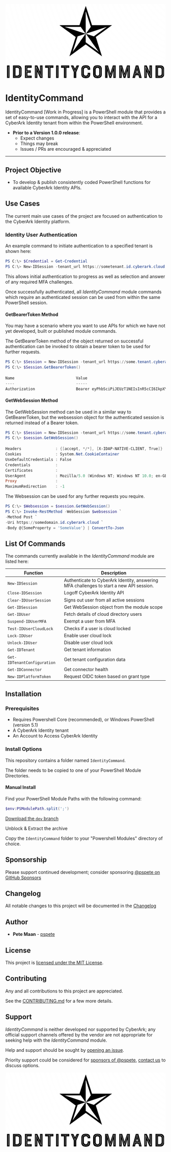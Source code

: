 ![Logo][Logo]

[Logo]:/docs/media/images/IdentityCommand.png

# IdentityCommand

IdentityCommand [Work in Progress] is a PowerShell module that provides a set of easy-to-use commands, allowing you to interact with the API for a CyberArk Identity tenant from within the PowerShell environment.

- **Prior to a Version 1.0.0 release**:
  - Expect changes
  - Things may break
  - Issues / PRs are encouraged & appreciated

----------

## Project Objective

- To develop & publish consistently coded PowerShell functions for available CyberArk Identity APIs.

## Use Cases

The current main use cases of the project are focused on authentication to the CyberArk Identity platform.

### Identity User Authentication

An example command to initiate authentication to a specified tenant is shown here:

```powershell
PS C:\> $Credential = Get-Credential
PS C:\> New-IDSession -tenant_url https://sometenant.id.cyberark.cloud -Credential $Credential
```

This allows initial authentication to progress as well as selection and answer of any required MFA challenges.

Once successfully authenticated, all _IdentityCommand_ module commands which require an authenticated session can be used from within the same PowerShell session.


#### GetBearerToken Method

You may have a scenario where you want to use APIs for which we have not yet developed, built or published module commands.

The GetBearerToken method of the object returned on successful authentication can be invoked to obtain a bearer token to be used for further requests.

```powershell
PS C:\> $Session = New-IDSession -tenant_url https://some.tenant.cyberark.cloud -Credential $Credential
PS C:\> $Session.GetBearerToken()

Name                           Value
----                           -----
Authorization                  Bearer eyPhbSciPiJEUzT1NEIsInR5cCI6IkpXYZ...
```

#### GetWebSession Method

The GetWebSession method can be used in a similar way to GetBearerToken, but the websession object for the authenticated session is returned instead of a Bearer token.

```powershell
PS C:\> $Session = New-IDSession -tenant_url https://some.tenant.cyberark.cloud -Credential $Credential
PS C:\> $session.GetWebSession()

Headers               : {[accept, */*], [X-IDAP-NATIVE-CLIENT, True]}
Cookies               : System.Net.CookieContainer
UseDefaultCredentials : False
Credentials           :
Certificates          :
UserAgent             : Mozilla/5.0 (Windows NT; Windows NT 10.0; en-GB) WindowsPowerShell/5.1.22621.1778
Proxy                 :
MaximumRedirection    : -1
```

The Websession can be used for any further requests you require.

```powershell
PS C:\> $Websession = $session.GetWebSession()
PS C:\> Invoke-RestMethod -WebSession $websession `
-Method Post `
-Uri https://somedomain.id.cyberark.cloud `
-Body @{SomeProperty = 'SomeValue'} | ConvertTo-Json
```

## List Of Commands

The commands currently available in the _IdentityCommand_ module are listed here:

| Function                    | Description                                                                                 |
|-----------------------------|---------------------------------------------------------------------------------------------|
| `New-IDSession`             | Authenticate to CyberArk Identity, answering MFA challenges to start a new API session.     |
| `Close-IDSession`           | Logoff CyberArk Identity API                                                                |
| `Clear-IDUserSession`       | Signs out user from all active sessions                                                     |
| `Get-IDSession`             | Get WebSession object from the module scope                                                 |
| `Get-IDUser`                | Fetch details of cloud directory users                                                      |
| `Suspend-IDUserMFA`         | Exempt a user from MFA                                                                      |
| `Test-IDUserCloudLock`      | Checks if a user is cloud locked                                                            |
| `Lock-IDUser`               | Enable user cloud lock                                                                      |
| `Unlock-IDUser`             | Disable user cloud lock                                                                     |
| `Get-IDTenant`              | Get tenant information                                                                      |
| `Get-IDTenantConfiguration` | Get tenant configuration data                                                               |
| `Get-IDConnector`           | Get connector health                                                                        |
| `New-IDPlatformToken`       | Request OIDC token based on grant type                                                      |

## Installation

### Prerequisites

- Requires Powershell Core (recommended), or Windows PowerShell (version 5.1)
- A CyberArk Identity tenant
- An Account to Access CyberArk Identity

### Install Options

This repository contains a folder named ```IdentityCommand```.

The folder needs to be copied to one of your PowerShell Module Directories.

#### Manual Install

Find your PowerShell Module Paths with the following command:

```powershell
$env:PSModulePath.split(';')
```

[Download the ```dev``` branch](https://github.com/pspete/IdentityCommand/archive/dev.zip)

Unblock & Extract the archive

Copy the ```IdentityCommand``` folder to your "Powershell Modules" directory of choice.

## Sponsorship

Please support continued development; consider sponsoring <a href="https://github.com/sponsors/pspete"> @pspete on GitHub Sponsors</a>

## Changelog

All notable changes to this project will be documented in the [Changelog](CHANGELOG.md)

## Author

- **Pete Maan** - [pspete](https://github.com/pspete)

## License

This project is [licensed under the MIT License](LICENSE.md).

## Contributing

Any and all contributions to this project are appreciated.

See the [CONTRIBUTING.md](CONTRIBUTING.md) for a few more details.

## Support

_IdentityCommand_ is neither developed nor supported by CyberArk; any official support channels offered by the vendor are not appropriate for seeking help with the _IdentityCommand_ module.

Help and support should be sought by [opening an issue][new-issue].

[new-issue]: https://github.com/pspete/IdentityCommand/issues/new

Priority support could be considered for <a href="https://github.com/sponsors/pspete">sponsors of @pspete</a>, <a href="mailto:pspete@pspete.dev">contact us</a> to discuss options.

![Logo][Logo]